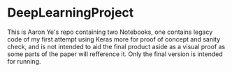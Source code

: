 # DeepLearningProject
This is Aaron Ye's repo containing two Notebooks, one contains legacy code of my first attempt using Keras more for proof of concept and sanity check, and is not intended to aid the final product aside as a visual proof as some parts of the paper will refference it. Only the final version is intended for running. 
